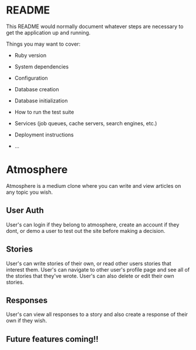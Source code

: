 # README

This README would normally document whatever steps are necessary to get the
application up and running.

Things you may want to cover:

* Ruby version

* System dependencies

* Configuration

* Database creation

* Database initialization

* How to run the test suite

* Services (job queues, cache servers, search engines, etc.)

* Deployment instructions

* ...


# Atmosphere

Atmosphere is a medium clone where you can write and view articles on any topic you wish.

## User Auth

User's can login if they belong to atmosphere, create an account if they dont, or demo a user to test out
the site before making a decision.

## Stories

User's can write stories of their own, or read other users stories that interest them. User's can navigate to other user's 
profile page and see all of the stories that they've wrote. User's can also delete or edit their own stories.

## Responses

User's can view all responses to a story and also create a response of their own if they wish. 


## Future features coming!!


